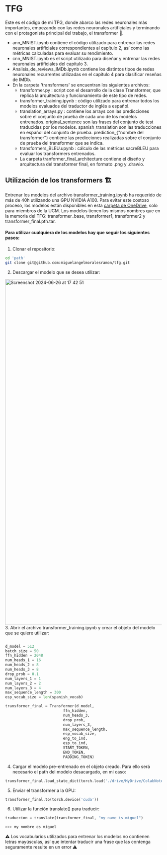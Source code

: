 # TFG
Este es el código de mi TFG, donde abarco las redes neuronales más importantes, empezando con las redes neuronales artificiales y terminando con el protagonista principal del trabajo, el transformer 🚀. 

- ann_MNIST.ipynb contiene el código utilizado para entrenar las redes neuronales artificiales correspondientes al capítulo 2, así como las métricas calculadas para evaluar su rendimiento.
- cnn_MNIST.ipynb es el script utilizado para diseñar y entrenar las redes neuronales artificiales del capítulo 3.
- Analisis_de_reviews_IMDb.ipynb contiene los distintos tipos de redes neuronales recurrentes utilizadas en el capítulo 4 para clasificar reseñas de IMDb.
- En la carpeta 'transformers' se encuentran los siguientes archivos:
  - transformer.py : script con el desarrollo de la clase Transformer, que replica la arquitectura y funcionamiento de este tipo de redes.
  - transformer_training.ipynb : código utilizado para entrenar todos los modelos evaluados del traductor de inglés a español.
  - translation_arrays.py : contiene los arrays con las predicciones sobre el conjunto de prueba de cada uno de los modelos entrenados.
    original_sentence son las frases del conjunto de test traducidas por los modelos.
    spanish_translation son las traducciones en español del conjunto de prueba.
    prediction_{"nombre del transformer"} contiene las predicciones realizadas sobre el conjunto de prueba del transformer que se indica.
  - transformers_BLEU.upynb : cálculo de las métricas sacreBLEU para evaluar los transformers entrenados.
  - La carpeta tranformer_final_architecture contiene el diseño y arquitectura del transformer final, en formato .png y .drawio.

## Utilización de los transformers 🏗️
Entrenar los modelos del archivo transformer_training.ipynb ha requerido de más de 40h utilizando una GPU NVIDIA A100. Para evitar este costoso proceso, los modelos están disponibles en esta [carpeta de OneDrive](https://ucomplutense-my.sharepoint.com/:f:/g/personal/mimora02_ucm_es/EpydMcjnsEJHkTRVycbAA8EBFRQMjzfQFhnJGbe5bDzXug?e=yXNT56), solo para miembros de la UCM. Los modelos tienen los mismos nombres que en la memoria del TFG: transformer_base, transformer1, transformer2 y transformer_final.pth.tar.

#### Para utilizar cualquiera de los modelos hay que seguir los siguientes pasos:

1. Clonar el repositorio:
```bash
cd 'path'
git clone git@github.com:miguelangelmoralesramon/tfg.git
```
2. Descargar el modelo que se desea utilizar:
<img width="1113" alt="Screenshot 2024-06-26 at 17 42 51" src="https://github.com/miguelangelmoralesramon/tfg/assets/30403390/9d658279-f419-4d62-8ba0-fce7d41aec84">
3. Abrir el archivo transformer_training.ipynb y crear el objeto del modelo que se quiere utilizar:

```python

d_model = 512
batch_size = 50
ffn_hidden = 2048
num_heads_1 = 16
num_heads_2 = 8
num_heads_3 = 8
drop_prob = 0.1
num_layers_1 = 1
num_layers_2 = 2
num_layers_3 = 4
max_sequence_length = 300
esp_vocab_size = len(spanish_vocab)

transformer_final = Transformer(d_model,
                          ffn_hidden,
                          num_heads_3,
                          drop_prob,
                          num_layers_3,
                          max_sequence_length,
                          esp_vocab_size,
                          eng_to_ind,
                          esp_to_ind,
                          START_TOKEN,
                          END_TOKEN,
                          PADDING_TOKEN)
```
4. Cargar el modelo pre-entrenado en el objeto creado. Para ello será necesario el path del modelo desacargado, en mi caso:
   
```python
transformer_final.load_state_dict(torch.load('./drive/MyDrive/ColabNotebooks/Models/transformer_final.pth.tar',map_location=torch.device('cuda')))
```
5. Enviar el transformer a la GPU:
```python
transformer_final.to(torch.device('cuda'))
```
6. Utilizar la función translate() para traducir:
```python
traduccion = translate(transformer_final, "my name is miguel")
```
```bash
>>> my nombre es miguel
```
:warning: Los vocabularios utilizados para entrenar los modelos no contienen letras mayúsculas, así que intentar traducir una frase que las contenga seguramente resulte en un error :warning:
